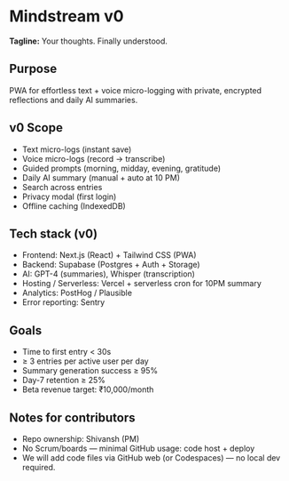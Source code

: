 # Mindstream v0

**Tagline:** Your thoughts. Finally understood.

## Purpose
PWA for effortless text + voice micro-logging with private, encrypted reflections and daily AI summaries.

## v0 Scope
- Text micro-logs (instant save)
- Voice micro-logs (record → transcribe)
- Guided prompts (morning, midday, evening, gratitude)
- Daily AI summary (manual + auto at 10 PM)
- Search across entries
- Privacy modal (first login)
- Offline caching (IndexedDB)

## Tech stack (v0)
- Frontend: Next.js (React) + Tailwind CSS (PWA)
- Backend: Supabase (Postgres + Auth + Storage)
- AI: GPT-4 (summaries), Whisper (transcription)
- Hosting / Serverless: Vercel + serverless cron for 10PM summary
- Analytics: PostHog / Plausible
- Error reporting: Sentry

## Goals
- Time to first entry < 30s
- ≥ 3 entries per active user per day
- Summary generation success ≥ 95%
- Day-7 retention ≥ 25%
- Beta revenue target: ₹10,000/month

## Notes for contributors
- Repo ownership: Shivansh (PM)
- No Scrum/boards — minimal GitHub usage: code host + deploy
- We will add code files via GitHub web (or Codespaces) — no local dev required.

